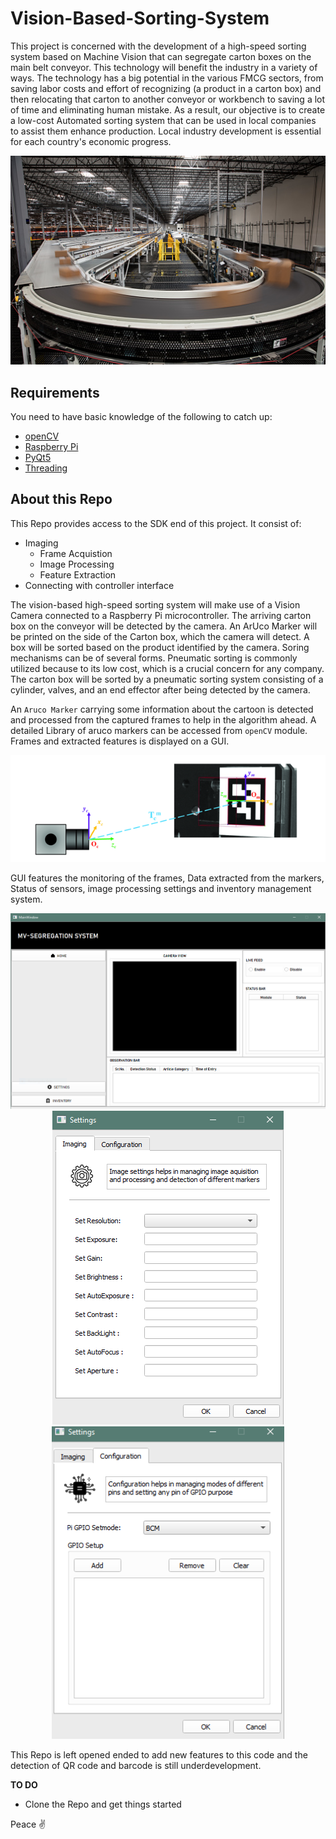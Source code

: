 # Vision-Based-Sorting-System

This project is concerned with the development of a high-speed sorting system based on Machine Vision that can segregate carton boxes on the main belt conveyor. This technology will benefit the industry in a variety of ways. The technology has a big potential in the various FMCG sectors, from saving labor costs and effort of recognizing (a product in a carton box) and then relocating that carton to another conveyor or workbench to saving a lot of time and eliminating human mistake. As a result, our objective is to create a low-cost Automated sorting system that can be used in local companies to assist them enhance production. Local industry development is essential for each country's economic progress.

<p align = "center">
<img src="https://github.com/AsdiIqbal/Vision-Based-Sorting-System/blob/main/Resources/intro.PNG" width = 700>
</p>

## Requirements

You need to have basic knowledge of the following to catch up:

- [openCV](https://opencv.org/releases/)
- [Raspberry Pi](https://www.raspberrypi.com/products/raspberry-pi-4-model-b/specifications/)
- [PyQt5](https://www.pythonguis.com/pyqt5-tutorial/)
- [Threading](https://docs.python.org/3/library/threading.html)

## About this Repo

This Repo provides access to the SDK end of this project. It consist of:

- Imaging
    - Frame Acquistion
    - Image Processing
    - Feature Extraction
- Connecting with controller interface

The vision-based high-speed sorting system will make use of a Vision Camera connected to a Raspberry Pi microcontroller. The arriving carton box on the conveyor will be detected by the camera. An ArUco Marker will be printed on the side of the Carton box, which the camera will detect. A box will be sorted based on the product identified by the camera. Soring mechanisms can be of several forms. Pneumatic sorting is commonly utilized because to its low cost, which is a crucial concern for any company. The carton box will be sorted by a pneumatic sorting system consisting of a cylinder, valves, and an end effector after being detected by the camera.

An `Aruco Marker` carrying some information about the cartoon is detected and processed from the captured frames to help in the algorithm ahead. A detailed Library of aruco markers can be accessed from `openCV` module. Frames and extracted features is displayed on a GUI. 


<p align = "center">
<img src="https://github.com/AsdiIqbal/Vision-Based-Sorting-System/blob/main/Resources/Capture.PNG" width = 700>
</p>
GUI features the monitoring of the frames, Data extracted from the markers, Status of sensors, image processing settings and inventory management system.
<p align = "center">
<img src="https://github.com/AsdiIqbal/Vision-Based-Sorting-System/blob/main/Resources/1.PNG" width = 800><img src="https://github.com/AsdiIqbal/Vision-Based-Sorting-System/blob/main/Resources/2.PNG">    <img src="https://github.com/AsdiIqbal/Vision-Based-Sorting-System/blob/main/Resources/3.PNG" height= 500
</p>

This Repo is left opened ended to add new features to this code and the detection of QR code and barcode is still underdevelopment.

**TO DO**
- Clone the Repo and get things started

Peace ✌
